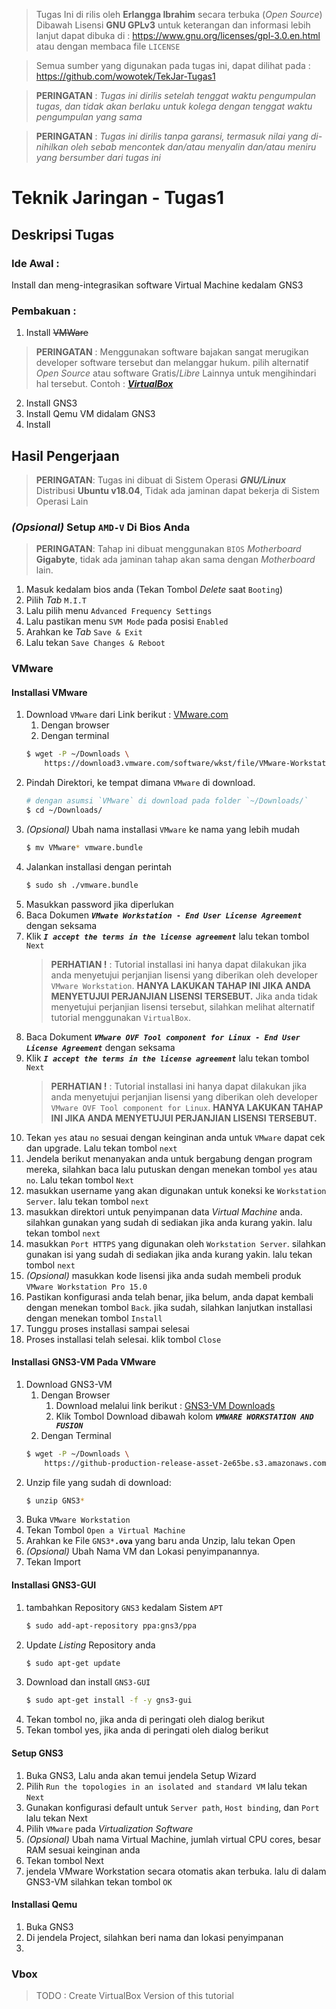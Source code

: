 > Tugas Ini di rilis oleh 
> **Erlangga Ibrahim** secara terbuka (*Open Source*)
> Dibawah Lisensi **GNU GPLv3**
> untuk keterangan dan informasi lebih lanjut dapat dibuka di : https://www.gnu.org/licenses/gpl-3.0.en.html
> atau dengan membaca file `LICENSE`

> Semua sumber yang digunakan pada tugas ini, dapat dilihat pada :
> https://github.com/wowotek/TekJar-Tugas1

> **PERINGATAN** : *Tugas ini dirilis setelah tenggat waktu pengumpulan tugas, dan tidak akan berlaku untuk kolega dengan tenggat waktu pengumpulan yang sama*

> **PERINGATAN** : *Tugas ini dirilis tanpa garansi, termasuk nilai yang di-nihilkan oleh sebab mencontek dan/atau menyalin dan/atau meniru yang bersumber dari tugas ini*
# Teknik Jaringan - Tugas1

## Deskripsi Tugas

### Ide Awal : 
Install dan meng-integrasikan software Virtual Machine kedalam GNS3
### Pembakuan :
1. Install ~~VMWare~~
> **PERINGATAN** : Menggunakan software bajakan sangat merugikan developer software tersebut
> dan melanggar hukum. pilih alternatif *Open Source* atau software Gratis/*Libre* Lainnya untuk mengihindari hal tersebut. Contoh : [**_VirtualBox_**](https://www.virtualbox.org/wiki/Downloads)
2. Install GNS3
3. Install Qemu VM didalam GNS3
4. Install

## Hasil Pengerjaan
> **PERINGATAN**: Tugas ini dibuat di Sistem Operasi **_GNU/Linux_** Distribusi **Ubuntu v18.04**, Tidak ada jaminan dapat bekerja di Sistem Operasi Lain

### _(Opsional)_ Setup `AMD-V` Di Bios Anda
> **PERINGATAN**: Tahap ini dibuat menggunakan `BIOS` _Motherboard_ **Gigabyte**, tidak ada jaminan tahap akan sama dengan _Motherboard_ lain.
1. Masuk kedalam bios anda (Tekan Tombol _Delete_ saat `Booting`)
2. Pilih _Tab_ `M.I.T`
3. Lalu pilih menu `Advanced Frequency Settings`
4. Lalu pastikan menu `SVM Mode` pada posisi `Enabled`
5. Arahkan ke _Tab_ `Save & Exit`
6. Lalu tekan `Save Changes & Reboot`

### VMware
#### Installasi VMware
1. Download `VMware` dari Link berikut : [VMware.com](https://www.vmware.com/products/workstation-pro/workstation-pro-evaluation.html)
    1. Dengan browser
    2. Dengan terminal
    ```bash
    $ wget -P ~/Downloads \
        https://download3.vmware.com/software/wkst/file/VMware-Workstation-Full-15.1.0-13591040.x86_64.bundle
    ```
2. Pindah Direktori, ke tempat dimana `VMware` di download.
    ```bash
    # dengan asumsi `VMware` di download pada folder `~/Downloads/`
    $ cd ~/Downloads/
    ```
3. _(Opsional)_ Ubah nama installasi `VMware` ke nama yang lebih mudah
    ```bash
    $ mv VMware* vmware.bundle
    ```
4. Jalankan installasi dengan perintah
    ```bash
    $ sudo sh ./vmware.bundle
    ```
5. Masukkan password jika diperlukan
6. Baca Dokumen **_`VMwate Workstation - End User License Agreement`_** dengan seksama
7. Klik **_`I accept the terms in the license agreement`_** lalu tekan tombol `Next`
    > **PERHATIAN !** : Tutorial installasi ini hanya dapat dilakukan jika anda menyetujui perjanjian lisensi yang diberikan oleh developer `VMware Workstation`. **HANYA LAKUKAN TAHAP INI JIKA ANDA MENYETUJUI PERJANJIAN LISENSI TERSEBUT.** Jika anda tidak menyetujui perjanjian lisensi tersebut, silahkan melihat alternatif tutorial menggunakan `VirtualBox`.
8. Baca Dokument **_`VMware OVF Tool component for Linux - End User License Agreement`_** dengan seksama
9. Klik **_`I accept the terms in the license agreement`_** lalu tekan tombol `Next`
    > **PERHATIAN !** : Tutorial installasi ini hanya dapat dilakukan jika anda menyetujui perjanjian lisensi yang diberikan oleh developer `VMware OVF Tool component for Linux`. **HANYA LAKUKAN TAHAP INI JIKA ANDA MENYETUJUI PERJANJIAN LISENSI TERSEBUT.**
10. Tekan `yes` atau `no` sesuai dengan keinginan anda untuk `VMware` dapat cek dan upgrade. Lalu tekan tombol `next`
11. Jendela berikut menanyakan anda untuk bergabung dengan program mereka, silahkan baca lalu putuskan dengan menekan tombol `yes` atau `no`. Lalu tekan tombol `Next`
12. masukkan username yang akan digunakan untuk koneksi ke `Workstation Server`. lalu tekan tombol `next`
13. masukkan direktori untuk penyimpanan data _Virtual Machine_ anda. silahkan gunakan yang sudah di sediakan jika anda kurang yakin. lalu tekan tombol `next`
14. masukkan `Port HTTPS` yang digunakan oleh `Workstation Server`. silahkan gunakan isi yang sudah di sediakan jika anda kurang yakin. lalu tekan tombol `next`
15. _(Opsional)_ masukkan kode lisensi jika anda sudah membeli produk `VMware Workstation Pro 15.0`
16. Pastikan konfigurasi anda telah benar, jika belum, anda dapat kembali dengan menekan tombol `Back`. jika sudah, silahkan lanjutkan installasi dengan menekan tombol `Install`
17. Tunggu proses installasi sampai selesai
18. Proses installasi telah selesai. klik tombol `Close`

#### Installasi GNS3-VM Pada VMware
1. Download GNS3-VM 
    1. Dengan Browser
        1. Download melalui link berikut : [GNS3-VM Downloads](https://www.gns3.com/software/download-vm)
        2. Klik Tombol Download dibawah kolom **_`VMWARE WORKSTATION AND FUSION`_**
    2. Dengan Terminal
    ```bash
    $ wget -P ~/Downloads \
        https://github-production-release-asset-2e65be.s3.amazonaws.com/13111393/ac245300-7896-11e9-85a0-7f143b48505a?X-Amz-Algorithm=AWS4-HMAC-SHA256&X-Amz-Credential=AKIAIWNJYAX4CSVEH53A%2F20190518%2Fus-east-1%2Fs3%2Faws4_request&X-Amz-Date=20190518T132535Z&X-Amz-Expires=300&X-Amz-Signature=3f02041c5abc0e2fa7d9d98e6d0e6d50dcf082d177f0dff1093c16f57e240939&X-Amz-SignedHeaders=host&actor_id=25195739&response-content-disposition=attachment%3B%20filename%3DGNS3.VM.VMware.Workstation.2.1.17.zip&response-content-type=application%2Foctet-stream
    ```
2. Unzip file yang sudah di download:
    ```bash
    $ unzip GNS3*
    ```
3. Buka `VMware Workstation`
4. Tekan Tombol `Open a Virtual Machine`
5. Arahkan ke File `GNS3*`**`.ova`** yang baru anda Unzip, lalu tekan Open
6. _(Opsional)_ Ubah Nama VM dan Lokasi penyimpanannya.
7. Tekan Import

#### Installasi GNS3-GUI
1. tambahkan Repository `GNS3` kedalam Sistem `APT`
    ```bash
    $ sudo add-apt-repository ppa:gns3/ppa
    ```
2. Update _Listing_ Repository anda
    ```bash
    $ sudo apt-get update
    ```
3. Download dan install `GNS3-GUI`
    ```bash
    $ sudo apt-get install -f -y gns3-gui
    ```
4. Tekan tombol no, jika anda di peringati oleh dialog berikut
5. Tekan tombol yes, jika anda di peringati oleh dialog berikut

#### Setup GNS3
1. Buka GNS3, Lalu anda akan temui jendela Setup Wizard
2. Pilih `Run the topologies in an isolated and standard VM` lalu tekan `Next`
3. Gunakan konfigurasi default untuk `Server path`, `Host binding`, dan `Port` lalu tekan Next
4. Pilih `VMware` pada _Virtualization Software_
5. _(Opsional)_ Ubah nama Virtual Machine, jumlah virtual CPU cores, besar RAM sesuai keinginan anda
6. Tekan tombol Next
7. jendela VMware Workstation secara otomatis akan terbuka. lalu di dalam GNS3-VM silahkan tekan tombol `OK`

#### Installasi Qemu
1. Buka GNS3
2. Di jendela Project, silahkan beri nama dan lokasi penyimpanan
3. 
### Vbox
> TODO : Create VirtualBox Version of this tutorial